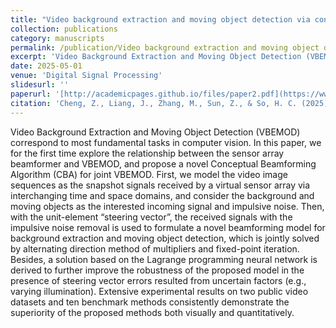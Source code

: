 ```yaml
---
title: "Video background extraction and moving object detection via conceptual beamforming algorithms"
collection: publications
category: manuscripts
permalink: /publication/Video background extraction and moving object detection via conceptual beamforming algorithms
excerpt: 'Video Background Extraction and Moving Object Detection (VBEMOD) correspond to most fundamental tasks in computer vision. In this paper, we for the first time explore the relationship between the sensor array beamformer and VBEMOD, and propose a novel Conceptual Beamforming Algorithm (CBA) for joint VBEMOD.'
date: 2025-05-01
venue: 'Digital Signal Processing'
slidesurl: ''
paperurl: '[http://academicpages.github.io/files/paper2.pdf](https://www.sciencedirect.com/science/article/pii/S1051200425000715)'
citation: 'Cheng, Z., Liang, J., Zhang, M., Sun, Z., & So, H. C. (2025). Video background extraction and moving object detection via conceptual beamforming algorithms. Digital Signal Processing, 160, 105049'
---
```


Video Background Extraction and Moving Object Detection (VBEMOD) correspond to most fundamental tasks in computer vision. In this paper, we for the first time explore the relationship between the sensor array beamformer and VBEMOD, and propose a novel Conceptual Beamforming Algorithm (CBA) for joint VBEMOD. First, we model the video image sequences as the snapshot signals received by a virtual sensor array via interchanging time and space domains, and consider the background and moving objects as the interested incoming signal and impulsive noise. Then, with the unit-element “steering vector”, the received signals with the impulsive noise removal is used to formulate a novel beamforming model for background extraction and moving object detection, which is jointly solved by alternating direction method of multipliers and fixed-point iteration. Besides, a solution based on the Lagrange programming neural network is derived to further improve the robustness of the proposed model in the presence of steering vector errors resulted from uncertain factors (e.g., varying illumination). Extensive experimental results on two public video datasets and ten benchmark methods consistently demonstrate the superiority of the proposed methods both visually and quantitatively.

